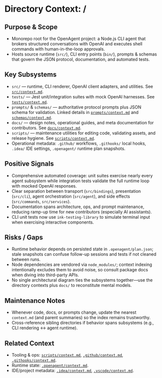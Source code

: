 # Directory Context: /

## Purpose & Scope

- Monorepo root for the OpenAgent project: a Node.js CLI agent that brokers structured conversations with OpenAI and executes shell commands with human-in-the-loop approvals.
- Hosts source runtime (`src/`), CLI entry points (`bin/`), prompts & schemas that govern the JSON protocol, documentation, and automated tests.

## Key Subsystems

- `src/` — runtime, CLI renderer, OpenAI client adapters, and utilities. See [`src/context.md`](src/context.md).
- `tests/` — Jest unit/integration suites with mock OpenAI harnesses. See [`tests/context.md`](tests/context.md).
- `prompts/` & `schemas/` — authoritative protocol prompts plus JSON schema for validation. Linked details in [`prompts/context.md`](prompts/context.md) and [`schemas/context.md`](schemas/context.md).
- `docs/` — design notes, operational guides, and meta documentation for contributors. See [`docs/context.md`](docs/context.md).
- `scripts/` — maintenance utilities for editing code, validating assets, and release hygiene. See [`scripts/context.md`](scripts/context.md).
- Operational metadata: `.github/` workflows, `.githooks/` local hooks, `.idea/` IDE settings, `.openagent/` runtime plan snapshots.

## Positive Signals

- Comprehensive automated coverage: unit suites exercise nearly every agent subsystem while integration tests validate the full runtime loop with mocked OpenAI responses.
- Clear separation between transport (`src/bindings`), presentation (`src/cli`), agent orchestration (`src/agent`), and side effects (`src/commands`, `src/services`).
- Documentation spans architecture, ops, and prompt maintenance, reducing ramp-up time for new contributors (especially AI assistants).
- CLI unit tests now use `ink-testing-library` to simulate terminal input when exercising interactive components.

## Risks / Gaps

- Runtime behavior depends on persisted state in `.openagent/plan.json`; stale snapshots can confuse follow-up sessions and tests if not cleaned between runs.
- Node dependencies are vendored via `node_modules/`; context indexing intentionally excludes them to avoid noise, so consult package docs when diving into third-party APIs.
- No single architectural diagram ties the subsystems together—use the directory contexts plus `docs/` to reconstitute mental models.

## Maintenance Notes

- Whenever code, docs, or prompts change, update the nearest `context.md` (and parent summaries) so the index remains trustworthy.
- Cross-reference sibling directories if behavior spans subsystems (e.g., CLI rendering ↔ agent runtime).

## Related Context

- Tooling & ops: [`scripts/context.md`](scripts/context.md), [`.github/context.md`](.github/context.md), [`.githooks/context.md`](.githooks/context.md).
- Runtime state: [`.openagent/context.md`](.openagent/context.md).
- IDE/project metadata: [`.idea/context.md`](.idea/context.md), [`.vscode/context.md`](.vscode/context.md).
